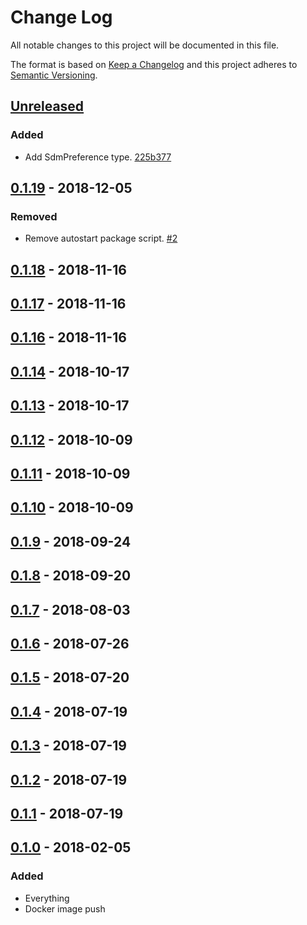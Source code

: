 # Change Log

All notable changes to this project will be documented in this file.

The format is based on [Keep a Changelog](http://keepachangelog.com/)
and this project adheres to [Semantic Versioning](http://semver.org/).

## [Unreleased](https://github.com/atomist/automation-client-sidecar-ts/compare/0.1.19...HEAD)

### Added

-   Add SdmPreference type. [225b377](https://github.com/atomist/sdm-automation/commit/225b3772fa350888542fbbe2e61c27578264f49c)

## [0.1.19](https://github.com/atomist/automation-client-sidecar-ts/compare/0.1.18...0.1.19) - 2018-12-05

### Removed

-   Remove autostart package script. [#2](https://github.com/atomist/sdm-automation/issues/2)

## [0.1.18](https://github.com/atomist/automation-client-sidecar-ts/compare/0.1.17...0.1.18) - 2018-11-16

## [0.1.17](https://github.com/atomist/automation-client-sidecar-ts/compare/0.1.16...0.1.17) - 2018-11-16

## [0.1.16](https://github.com/atomist/automation-client-sidecar-ts/compare/0.1.14...0.1.16) - 2018-11-16

## [0.1.14](https://github.com/atomist/automation-client-sidecar-ts/compare/0.1.13...0.1.14) - 2018-10-17

## [0.1.13](https://github.com/atomist/automation-client-sidecar-ts/compare/0.1.12...0.1.13) - 2018-10-17

## [0.1.12](https://github.com/atomist/automation-client-sidecar-ts/compare/0.1.11...0.1.12) - 2018-10-09

## [0.1.11](https://github.com/atomist/automation-client-sidecar-ts/compare/0.1.10...0.1.11) - 2018-10-09

## [0.1.10](https://github.com/atomist/automation-client-sidecar-ts/compare/0.1.9...0.1.10) - 2018-10-09

## [0.1.9](https://github.com/atomist/automation-client-sidecar-ts/compare/0.1.8...0.1.9) - 2018-09-24

## [0.1.8](https://github.com/atomist/automation-client-sidecar-ts/compare/0.1.7...0.1.8) - 2018-09-20

## [0.1.7](https://github.com/atomist/automation-client-sidecar-ts/compare/0.1.6...0.1.7) - 2018-08-03

## [0.1.6](https://github.com/atomist/automation-client-sidecar-ts/compare/0.1.5...0.1.6) - 2018-07-26

## [0.1.5](https://github.com/atomist/automation-client-sidecar-ts/compare/0.1.4...0.1.5) - 2018-07-20

## [0.1.4](https://github.com/atomist/automation-client-sidecar-ts/compare/0.1.3...0.1.4) - 2018-07-19

## [0.1.3](https://github.com/atomist/automation-client-sidecar-ts/compare/0.1.2...0.1.3) - 2018-07-19

## [0.1.2](https://github.com/atomist/automation-client-sidecar-ts/compare/0.1.1...0.1.2) - 2018-07-19

## [0.1.1](https://github.com/atomist/automation-client-sidecar-ts/compare/0.1.0...0.1.1) - 2018-07-19

## [0.1.0](https://github.com/atomist/automation-client-sidecar-ts/tree/0.1.0) - 2018-02-05

### Added

-   Everything
-   Docker image push
